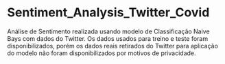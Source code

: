 # Sentiment_Analysis_Twitter_Covid
Análise de Sentimento realizada usando modelo de Classificação Naive Bays com dados do Twitter. Os dados usados para treino e teste foram disponibilizados, porém os dados reais retirados do Twitter para aplicação do modelo não foram disponibilizados por motivos de privacidade.
